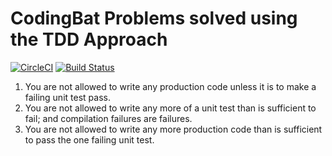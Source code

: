 # CodingBat Problems solved using the TDD Approach

[![CircleCI](https://circleci.com/gh/Artemas-Muzanenhamo/codingbat/tree/develop.svg?style=svg)](https://circleci.com/gh/Artemas-Muzanenhamo/codingbat/tree/develop)
[![Build Status](https://travis-ci.org/Artemas-Muzanenhamo/codingbat.svg?branch=develop)](https://travis-ci.org/Artemas-Muzanenhamo/codingbat)

1. You are not allowed to write any production code unless it is to make a failing unit test pass.
2. You are not allowed to write any more of a unit test than is sufficient to fail; and compilation failures are failures.
3. You are not allowed to write any more production code than is sufficient to pass the one failing unit test.
